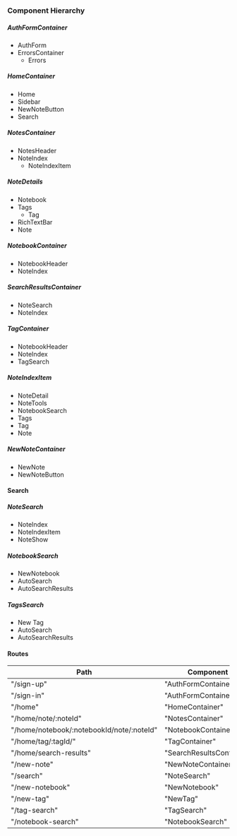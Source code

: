 ### Component Hierarchy

##### AuthFormContainer
- AuthForm
 - ErrorsContainer
    - Errors

##### HomeContainer

- Home
- Sidebar
 - NewNoteButton
 - Search

##### NotesContainer

- NotesHeader
- NoteIndex
  - NoteIndexItem

##### NoteDetails
- Notebook
- Tags
  - Tag
- RichTextBar
- Note

##### NotebookContainer

- NotebookHeader
- NoteIndex

##### SearchResultsContainer
- NoteSearch
- NoteIndex

##### TagContainer
- NotebookHeader
- NoteIndex
- TagSearch

##### NoteIndexItem
- NoteDetail
- NoteTools
- NotebookSearch
- Tags
- Tag
- Note

##### NewNoteContainer
- NewNote
- NewNoteButton

#### Search

##### NoteSearch
- NoteIndex
- NoteIndexItem
- NoteShow

##### NotebookSearch
- NewNotebook
- AutoSearch
- AutoSearchResults

##### TagsSearch
- New Tag
- AutoSearch
- AutoSearchResults

#### Routes
| Path |	Component |
|------|------------|
|"/sign-up" |	"AuthFormContainer" |
|"/sign-in" |	"AuthFormContainer" |
|"/home" |	"HomeContainer" |
|"/home/note/:noteId" |	"NotesContainer" |
|"/home/notebook/:notebookId/note/:noteId" | "NotebookContainer" |
|"/home/tag/:tagId/" |	"TagContainer" |
|"/home/search-results" |	"SearchResultsContainer" |
|"/new-note" |	"NewNoteContainer" |
|"/search" |	"NoteSearch" |
|"/new-notebook" |	"NewNotebook" |
|"/new-tag" |	"NewTag" |
|"/tag-search" |	"TagSearch" |
|"/notebook-search" |	"NotebookSearch" |
